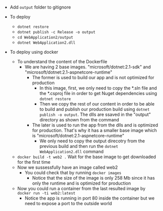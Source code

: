 * Add `output` folder to gitignore
* To deploy
    * `dotnet restore`
    * `dotnet publish -c Release -o output`
    * `cd WebApplication2/output`
    * `dotnet WebApplication2.dll`

* To deploy using docker
    * To understand the content of the Dockerfile
        * We are having 2 base images. "microsoft/dotnet:2.1-sdk" and "microsoft/dotnet:2.1-aspnetcore-runtime"
            * The former is used to build our app and is not optimized for production 
                * In this image, first, we only need to copy the *.sln file and the *.csproj file in order to get Nuget dependencies using `dotnet restore`
                * Then we copy the rest of our content in order to be able to build and publish our production build using `dotnet publish -o output`. The dlls are ssaved in the "output" directory as shown from the command
            * The later is used to run the app from the dlls and is optimized for production. That's why it has a smaller base image which is "microsoft/dotnet:2.1-aspnetcore-runtime"
                * We only need to copy the output direcotry from the previous build and then run the `dotnet WebApplication2.dll` command
    * `docker build -t web2 .` Wait for the base image to get downloaded for the first time
    * Now we sussessfully have an image called web2
        * You could check that by running `docker images`
            * Notice that the size of the image is only 258 Mb since it has only the runtime and is optimized for production
    * Now you could run a container from the last resulted image by `docker run -ti web2:latest`
        * Notice the app is running in port 80 inside the container but we need to expose a port to the outside world
  